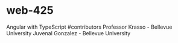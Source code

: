 # web-425
Angular with TypeScript 
 #contributors Professor Krasso - Bellevue University Juvenal Gonzalez - Bellevue University
